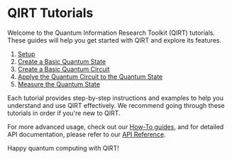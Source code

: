 # QIRT Tutorials

Welcome to the Quantum Information Research Toolkit (QIRT) tutorials. These guides will help you get started with QIRT and explore its features.

1. [Setup](setup.md)
1. [Create a Basic Quantum State](create_state.md)
1. [Create a Basic Quantum Circuit](create_circuit.md)
1. [Applye the Quantum Circuit to the Quantum State](apply_circuit.md)
1. [Measure the Quantum State](measurement.md)

Each tutorial provides step-by-step instructions and examples to help you understand and use QIRT effectively. We recommend going through these tutorials in order if you're new to QIRT.

For more advanced usage, check out our [How-To guides](../how-to-guides/index.md), and for detailed API documentation, please refer to our [API Reference](../reference/index.md).

Happy quantum computing with QIRT!
